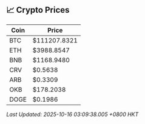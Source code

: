 ## 📈 Crypto Prices

| Coin | Price |
| ---- | ----- |
| BTC | $111207.8321 |
| ETH | $3988.8547 |
| BNB | $1168.9480 |
| CRV | $0.5638 |
| ARB | $0.3309 |
| OKB | $178.2038 |
| DOGE | $0.1986 |

_Last Updated: 2025-10-16 03:09:38.005 +0800 HKT_